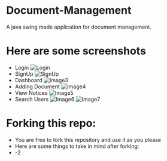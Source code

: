 # Document-Management
A java swing made application for document management.

# Here are some screenshots
- Login
          ![Login](https://github.com/tronketh/Document-Management/blob/master/screenshot/i1.jpg?raw=true "Login")
- SignUp
          ![SignUp](https://github.com/tronketh/Document-Management/blob/master/screenshot/i2.jpg?raw=true "SignUp")
- Dashboard
          ![Image3](https://github.com/tronketh/Document-Management/blob/master/screenshot/i3.jpg?raw=true "Image3")
- Adding Document
          ![Image4](https://github.com/tronketh/Document-Management/blob/master/screenshot/i4.jpg?raw=true "Image4")
- View Notices
          ![Image5](https://github.com/tronketh/Document-Management/blob/master/screenshot/i5.jpg?raw=true "Image5")
- Search Users
          ![Image6](https://github.com/tronketh/Document-Management/blob/master/screenshot/i6.jpg?raw=true "Image6")
          ![Image7](https://github.com/tronketh/Document-Management/blob/master/screenshot/i7.jpg?raw=true "Image7")

# Forking this repo:
- You are free to fork this repository and use it as you please
- Here are some things to take in mind after forking:
- -2
